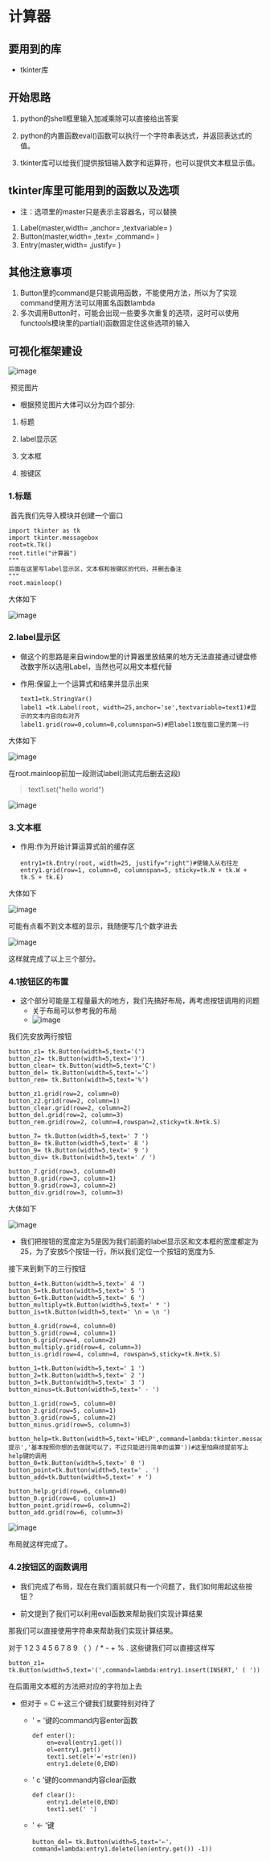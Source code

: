 # 计算器

## 要用到的库

- tkinter库

## 开始思路

1. python的shell框里输入加减乘除可以直接给出答案

2. python的内置函数eval()函数可以执行一个字符串表达式，并返回表达式的值。

3. tkinter库可以给我们提供按钮输入数字和运算符，也可以提供文本框显示值。

## tkinter库里可能用到的函数以及选项

- 注：选项里的master只是表示主容器名，可以替换

1. Label(master,width= ,anchor= ,textvariable= )
2. Button(master,width= ,text= ,command= )
3. Entry(master,width= ,justify= )

## 其他注意事项

1. Button里的command是只能调用函数，不能使用方法，所以为了实现command使用方法可以用匿名函数lambda
2. 多次调用Button时，可能会出现一些要多次重复的选项，这时可以使用functools模块里的partial()函数固定住这些选项的输入

## 可视化框架建设

![image](https://raw.githubusercontent.com/prometheus-code/tk-/master/image/1.jpg)

​																		预览图片

- 根据预览图片大体可以分为四个部分:

1. 标题

2. label显示区

3. 文本框

4. 按键区

### 1.标题

​	首先我们先导入模块并创建一个窗口

~~~
import tkinter as tk
import tkinter.messagebox 
root=tk.Tk()
root.title("计算器")
"""
后面在这里写label显示区，文本框和按键区的代码，并删去备注
"""
root.mainloop()
~~~

大体如下

![image](https://raw.githubusercontent.com/prometheus-code/tk-/master/image/3.jpg)

### 2.label显示区

- 做这个的思路是来自window里的计算器里放结果的地方无法直接通过键盘修改数字所以选用Label，当然也可以用文本框代替

- 作用:保留上一个运算式和结果并显示出来

  ~~~
  text1=tk.StringVar()
  label1 =tk.Label(root, width=25,anchor='se',textvariable=text1)#显示的文本内容向右对齐
  label1.grid(row=0,column=0,columnspan=5)#把label1放在窗口里的第一行
  ~~~

大体如下

![image](https://raw.githubusercontent.com/prometheus-code/tk-/master/image/4.jpg)

   在root.mainloop前加一段测试label(测试完后删去这段)

> text1.set("hello world")

 ![image](https://raw.githubusercontent.com/prometheus-code/tk-/master/image/5.jpg)

 ### 3.文本框

- 作用:作为开始计算运算式前的缓存区

  ~~~
  entry1=tk.Entry(root, width=25, justify="right")#使输入从右往左 
  entry1.grid(row=1, column=0, columnspan=5, sticky=tk.N + tk.W + tk.S + tk.E)
  ~~~

大体如下

![image](https://raw.githubusercontent.com/prometheus-code/tk-/master/image/6.jpg)

可能有点看不到文本框的显示，我随便写几个数字进去

![image](https://raw.githubusercontent.com/prometheus-code/tk-/master/image/7.jpg)

这样就完成了以上三个部分。

### 4.1按钮区的布置

- 这个部分可能是工程量最大的地方，我们先搞好布局，再考虑按钮调用的问题
  - 关于布局可以参考我的布局
  - ![image](https://raw.githubusercontent.com/prometheus-code/tk-/master/image/1.jpg)

我们先安放两行按钮

~~~
button_z1= tk.Button(width=5,text='(') 
button_z2= tk.Button(width=5,text=')')
button_clear= tk.Button(width=5,text='C')
button_del= tk.Button(width=5,text='←')
button_rem= tk.Button(width=5,text='%')

button_z1.grid(row=2, column=0)
button_z2.grid(row=2, column=1)
button_clear.grid(row=2, column=2)
button_del.grid(row=2, column=3)
button_rem.grid(row=2, column=4,rowspan=2,sticky=tk.N+tk.S)

button_7= tk.Button(width=5,text=' 7 ')
button_8= tk.Button(width=5,text=' 8 ')
button_9= tk.Button(width=5,text=' 9 ')
button_div= tk.Button(width=5,text=' / ')
        
button_7.grid(row=3, column=0)
button_8.grid(row=3, column=1)
button_9.grid(row=3, column=2)
button_div.grid(row=3, column=3)
~~~

大体如下

![image](https://raw.githubusercontent.com/prometheus-code/tk-/master/image/8.jpg)



- 我们把按钮的宽度定为5是因为我们前面的label显示区和文本框的宽度都定为25，为了安放5个按钮一行，所以我们定位一个按钮的宽度为5.



接下来到剩下的三行按钮

~~~
button_4=tk.Button(width=5,text=' 4 ')
button_5=tk.Button(width=5,text=' 5 ')
button_6=tk.Button(width=5,text=' 6 ')
button_multiply=tk.Button(width=5,text=' * ')
button_is=tk.Button(width=5,text=' \n = \n ')

button_4.grid(row=4, column=0)
button_5.grid(row=4, column=1)
button_6.grid(row=4, column=2)
button_multiply.grid(row=4, column=3)
button_is.grid(row=4, column=4, rowspan=5,sticky=tk.N+tk.S)

button_1=tk.Button(width=5,text=' 1 ')
button_2=tk.Button(width=5,text=' 2 ')
button_3=tk.Button(width=5,text=' 3 ')
button_minus=tk.Button(width=5,text=' - ')

button_1.grid(row=5, column=0)
button_2.grid(row=5, column=1)
button_3.grid(row=5, column=2)
button_minus.grid(row=5, column=3)

button_help=tk.Button(width=5,text='HELP',command=lambda:tkinter.messagebox.showinfo('\
提示','基本按照你想的去做就可以了，不过只能进行简单的运算'))#这里怕麻烦提前写上help键的调用
button_0=tk.Button(width=5,text=' 0 ')
button_point=tk.Button(width=5,text=' . ')
button_add=tk.Button(width=5,text=' + ')

button_help.grid(row=6, column=0)
button_0.grid(row=6, column=1)
button_point.grid(row=6, column=2)
button_add.grid(row=6, column=3)
~~~

![image](https://raw.githubusercontent.com/prometheus-code/tk-/master/image/1.jpg)

布局就这样完成了。

### 4.2按钮区的函数调用

- 我们完成了布局，现在在我们面前就只有一个问题了，我们如何用起这些按钮？

- 前文提到了我们可以利用eval函数来帮助我们实现计算结果

那我们可以直接使用字符串来帮助我们实现计算结果。

对于 1 2 3 4 5 6 7 8 9 （ ）/ * - + % . 这些键我们可以直接这样写

~~~
button_z1= tk.Button(width=5,text='(',command=lambda:entry1.insert(INSERT,' ( '))
~~~

在后面用文本框的方法把对应的字符加上去



- 但对于 = C ←这三个键我们就要特别对待了

  - ' = '键的command内容enter函数

    ~~~
    def enter():
    	en=eval(entry1.get())
    	el=entry1.get()
    	text1.set(el+'='+str(en))
    	entry1.delete(0,END)
    ~~~

  - ' c '键的command内容clear函数

    ~~~
    def clear():
    	entry1.delete(0,END)
    	text1.set(' ')
    ~~~

  - ' ← '键

    ~~~
    button_del= tk.Button(width=5,text='←'，command=lambda:entry1.delete(len(entry.get()) -1))
    ~~~
